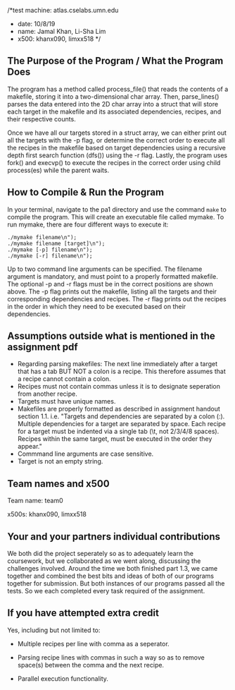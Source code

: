 /*test machine: atlas.cselabs.umn.edu
* date: 10/8/19
* name: Jamal Khan, Li-Sha Lim
* x500: khanx090, limxx518
*/

## The Purpose of the Program / What the Program Does
The program has a method called process_file() that reads the contents of a makefile, storing it into a two-dimensional char array. Then, parse_lines() parses the data entered into the 2D char array into a struct that will store each target in the makefile and its associated dependencies, recipes, and their respective counts. 

Once we have all our targets stored in a struct array, we can either print out all the targets with the -p flag, or determine the correct order to execute all the recipes in the makefile based on target dependencies using a recursive depth first search function (dfs()) using the -r flag. Lastly, the program uses fork() and execvp() to execute the recipes in the correct order using child process(es) while the parent waits.

## How to Compile & Run the Program
In your terminal, navigate to the pa1 directory and use the command ```make``` to compile the program. This will create an executable file called mymake. To run mymake, there are four different ways to execute it:

```shell
./mymake filename\n");
./mymake filename [target]\n");
./mymake [-p] filename\n");
./mymake [-r] filename\n");
```

Up to two command line arguments can be specified. The filename argument is mandatory, and must point to a properly formatted makefile. The optional -p and -r flags must be in the correct positions are shown above. The -p flag prints out the makefile, listing all the targets and their corresponding dependencies and recipes. The -r flag prints out the recipes in the order in which they need to be executed based on their dependencies.

## Assumptions outside what is mentioned in the assignment pdf
- Regarding parsing makefiles: The next line immediately after a target that has a tab BUT NOT a colon is a recipe. This therefore assumes that a recipe cannot contain a colon.
- Recipes must not contain commas unless it is to designate seperation from another recipe.
- Targets must have unique names.
- Makefiles are properly formatted as described in assignment handout section 1.1. i.e. "Targets and dependencies are separated by a colon (:). Multiple dependencies for
a target are separated by space. Each recipe for a target must be indented via a single tab (\t,
not 2/3/4/8 spaces). Recipes within the same target, must be executed in the order they appear."
- Commmand line arguments are case sensitive.
- Target is not an empty string.

## Team names and x500
Team name: team0

x500s: khanx090, limxx518

## Your and your partners individual contributions
We both did the project seperately so as to adequately learn the coursework, but we collaborated as we went along, discussing the challenges involved. Around the time we both finished part 1.3, we came together and combined the best bits and ideas of both of our programs together for submission. But both instances of our programs passed all the tests. So we each completed every task required of the assignment.

## If you have attempted extra credit
Yes, including but not limited to:
- Multiple recipes per line with comma as a seperator.

- Parsing recipe lines with commas in such a way so as to remove space(s) between the comma and the next recipe. 

- Parallel execution functionality.